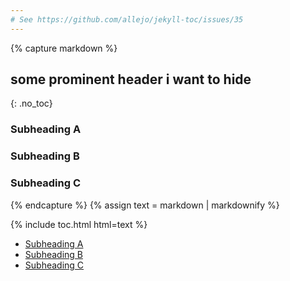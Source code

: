 ```yaml
---
# See https://github.com/allejo/jekyll-toc/issues/35
---
```


{% capture markdown %}
## some prominent header i want to hide
{: .no_toc}

### Subheading A

### Subheading B

### Subheading C
{% endcapture %}
{% assign text = markdown | markdownify %}

{% include toc.html html=text %}

<!-- /// -->

<ul>
    <li><a href="#subheading-a">Subheading A</a></li>
    <li><a href="#subheading-b">Subheading B</a></li>
    <li><a href="#subheading-c">Subheading C</a></li>
</ul>
